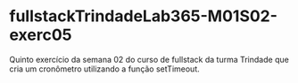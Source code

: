 ﻿# fullstackTrindadeLab365-M01S02-exerc05
Quinto exercício da semana 02 do curso de fullstack da turma Trindade que cria um cronômetro utilizando a função setTimeout.
